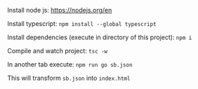 Install node js: https://nodejs.org/en

Install typescript: `npm install --global typescript`

Install dependencies (execute in directory of this project): `npm i`

Compile and watch project: `tsc -w`

In another tab execute: `npm run go sb.json`

This will transform `sb.json` into `index.html`